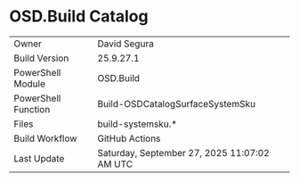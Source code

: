 ﻿# OSD.Build Catalog

| | |
|-|-|
| Owner | David Segura |
| Build Version | 25.9.27.1 |
| PowerShell Module | OSD.Build |
| PowerShell Function | Build-OSDCatalogSurfaceSystemSku |
| Files | build-systemsku.* |
| Build Workflow | GitHub Actions |
| Last Update | Saturday, September 27, 2025 11:07:02 AM UTC |

